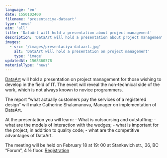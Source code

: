 ```yaml
---
language: 'en'
date: 1550102400
filename: 'presentaciya-dataart'
type: 'news'
aim: 'all'
title: 'DataArt will hold a presentation about project management'
description: 'DataArt will hold a presentation about project management'
images:
  - src: '/images/presentaciya-dataart.jpg'
    alt: 'DataArt will hold a presentation on project management'
    type: 'image'
updatedAt: 1568360578
materialType: 'news'
---
```

[DataArt](https://vk.com/dataart) will hold a presentation on project management for those wishing to develop in the field of IT. The event will reveal the non-technical side of the work, which is not always known to novice programmers.

The report “what actually customers pay the services of a registered design” will make Catherine Shalamanova, Manager on implementation of DataArt.

At the presentation you will learn: - What is outsoursing and outstuffing; - what are the models of interaction with the wedges; - what is important for the project, in addition to quality code; - what are the competitive advantages of DataArt.

The meeting will be held on February 18 at 19: 00 at Stankevich str., 36, BC “Forum”, 4 ½ floor. [Registration](https://goo.gl/9vuDiy)
